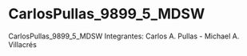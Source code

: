 # CarlosPullas_9899_5_MDSW
CarlosPullas_9899_5_MDSW
Integrantes:  Carlos A. Pullas  -  Michael A. Villacrés
